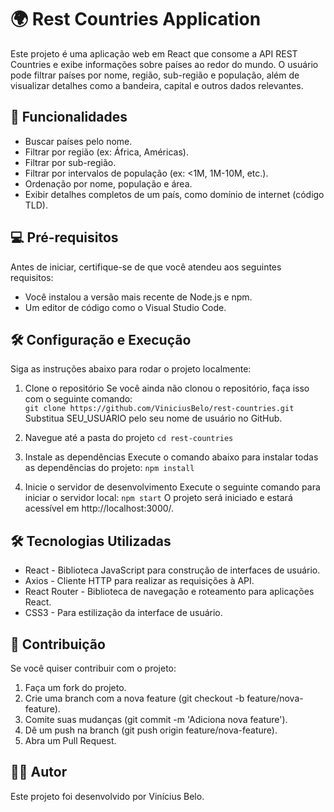 # 🌍 Rest Countries Application

Este projeto é uma aplicação web em React que consome a API REST Countries e exibe informações sobre países ao redor do mundo. O usuário pode filtrar países por nome, região, sub-região e população, além de visualizar detalhes como a bandeira, capital e outros dados relevantes.

## 🚀 Funcionalidades

- Buscar países pelo nome.
- Filtrar por região (ex: África, Américas).
- Filtrar por sub-região.
- Filtrar por intervalos de população (ex: <1M, 1M-10M, etc.).
- Ordenação por nome, população e área.
- Exibir detalhes completos de um país, como domínio de internet (código TLD).

## 💻 Pré-requisitos
Antes de iniciar, certifique-se de que você atendeu aos seguintes requisitos:

- Você instalou a versão mais recente de Node.js e npm.
- Um editor de código como o Visual Studio Code.

## 🛠️ Configuração e Execução

Siga as instruções abaixo para rodar o projeto localmente:

1. Clone o repositório
Se você ainda não clonou o repositório, faça isso com o seguinte comando:     
```git clone https://github.com/ViniciusBelo/rest-countries.git```          
Substitua SEU_USUARIO pelo seu nome de usuário no GitHub.

2. Navegue até a pasta do projeto
```cd rest-countries```

3. Instale as dependências
Execute o comando abaixo para instalar todas as dependências do projeto:
```npm install```

4. Inicie o servidor de desenvolvimento
Execute o seguinte comando para iniciar o servidor local:
```npm start```
O projeto será iniciado e estará acessível em http://localhost:3000/.

## 🛠️ Tecnologias Utilizadas
- React - Biblioteca JavaScript para construção de interfaces de usuário.
- Axios - Cliente HTTP para realizar as requisições à API.
- React Router - Biblioteca de navegação e roteamento para aplicações React.
- CSS3 - Para estilização da interface de usuário.

## 📝 Contribuição
Se você quiser contribuir com o projeto:

1. Faça um fork do projeto.
2. Crie uma branch com a nova feature (git checkout -b feature/nova-feature).
3. Comite suas mudanças (git commit -m 'Adiciona nova feature').
4. Dê um push na branch (git push origin feature/nova-feature).
5. Abra um Pull Request.

## 🧑‍💻 Autor
Este projeto foi desenvolvido por Vinícius Belo.
